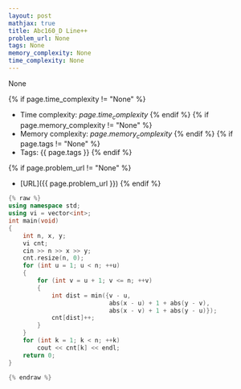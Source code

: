 ```yaml
---
layout: post
mathjax: true
title: Abc160_D Line++
problem_url: None
tags: None
memory_complexity: None
time_complexity: None
---
```


None


{% if page.time_complexity != "None" %}
- Time complexity: ${{ page.time_complexity }}$
{% endif %}
{% if page.memory_complexity != "None" %}
- Memory complexity: ${{ page.memory_complexity }}$
{% endif %}
{% if page.tags != "None" %}
- Tags: {{ page.tags }}
{% endif %}

{% if page.problem_url != "None" %}
- [URL]({{ page.problem_url }})
{% endif %}

```cpp
{% raw %}
using namespace std;
using vi = vector<int>;
int main(void)
{
    int n, x, y;
    vi cnt;
    cin >> n >> x >> y;
    cnt.resize(n, 0);
    for (int u = 1; u < n; ++u)
    {
        for (int v = u + 1; v <= n; ++v)
        {
            int dist = min({v - u,
                            abs(x - u) + 1 + abs(y - v),
                            abs(x - v) + 1 + abs(y - u)});
            cnt[dist]++;
        }
    }
    for (int k = 1; k < n; ++k)
        cout << cnt[k] << endl;
    return 0;
}

{% endraw %}
```